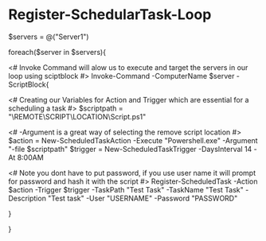 # Register-SchedularTask-Loop

$servers = @("Server1")

foreach($server in $servers){

<# Invoke Command will alow us to execute and target the servers in our loop using sciptblock #> 
Invoke-Command -ComputerName $server -ScriptBlock{


<# Creating our Variables for Action and Trigger which are essential for a scheduling a task #> 
$scriptpath = "\\REMOTE\SCRIPT\LOCATION\Script.ps1"

<# -Argument is a great way of selecting the remove script location #> 
$action = New-ScheduledTaskAction -Execute "Powershell.exe" -Argument "-file $scriptpath" 
$trigger = New-ScheduledTaskTrigger -DaysInterval 14 -At 8:00AM

<# Note you dont have to put password, if you use user name it will prompt for password and hash it with the script #> 
Register-ScheduledTask -Action $action -Trigger $trigger -TaskPath "Test Task" -TaskName "Test Task" -Description "Test task" -User "USERNAME" -Password "PASSWORD"

}

}
